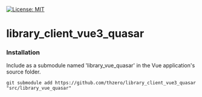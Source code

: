 [![License: MIT](https://img.shields.io/badge/License-MIT-yellow.svg)](https://opensource.org/licenses/MIT)

# library_client_vue3_quasar

### Installation

Include as a submodule named 'library_vue_quasar' in the Vue application's source folder.

```
git submodule add https://github.com/thzero/library_client_vue3_quasar "src/library_vue_quasar"
```
